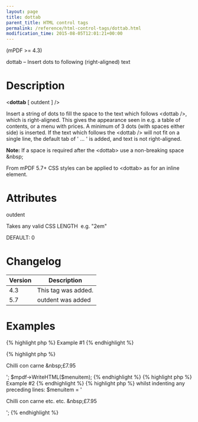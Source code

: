 ```yaml
---
layout: page
title: dottab
parent_title: HTML control tags
permalink: /reference/html-control-tags/dottab.html
modification_time: 2015-08-05T12:01:21+00:00
---
```


<p>(mPDF &gt;= 4.3)</p>
<p>dottab – Insert dots to following (right-aligned) text</p>

# Description

<p class="manual_block">&lt;<b>dottab</b> [ <span class="parameter">outdent</span> ] /&gt;</p>
<p>Insert a string of dots to fill the space to the text which follows &lt;dottab /&gt;, which is right-aligned. This gives the appearance seen in e.g. a table of contents, or a menu with prices. A minimum of 3 dots (with spaces either side) is inserted. If the text which follows the &lt;dottab /&gt; will not fit on a single line, the default tab of ' ... ' is added, and text is not right-aligned.</p>

<div class="alert alert-info" role="alert"><strong>Note:</strong> If a space is required after the &lt;dottab&gt; use a non-breaking space &amp;nbsp;</div>
<p class="manual_block">From mPDF 5.7+ CSS styles can be applied to &lt;dottab&gt; as for an inline element.</p>

# Attributes

<p class="manual_param_dt"><span class="parameter">outdent</span></p>
<p class="manual_param_dd">Takes any valid CSS <span class="smallblock">LENGTH</span>&nbsp; e.g. "2em"

<span class="smallblock">DEFAULT</span>: 0</p>

# Changelog

<table class="table"> <thead>
<tr> <th>Version</th><th>Description</th> </tr>
</thead> <tbody>
<tr>
<td>4.3</td>
<td>This tag was added.</td>
</tr>
<tr>
<td>5.7</td>
<td><span class="parameter">outdent</span> was added</td>
</tr>
</tbody> </table>

# Examples

{% highlight php %}
Example #1
{% endhighlight %}

{% highlight php %}
<?php

$menuitem = '<p>Chilli con carne <dottab />&amp;nbsp;£7.95</p>';

$mpdf->WriteHTML($menuitem);
{% endhighlight %}

{% highlight php %}
Example #2
{% endhighlight %}

{% highlight php %}
<?php

To right-align the text which follows the <dottab> whilst indenting any preceding lines:

$menuitem = '<p style="padding-right: 3em">Chilli con carne etc. etc. <dottab outdent="3em" />&amp;nbsp;£7.95</p>';
{% endhighlight %}

